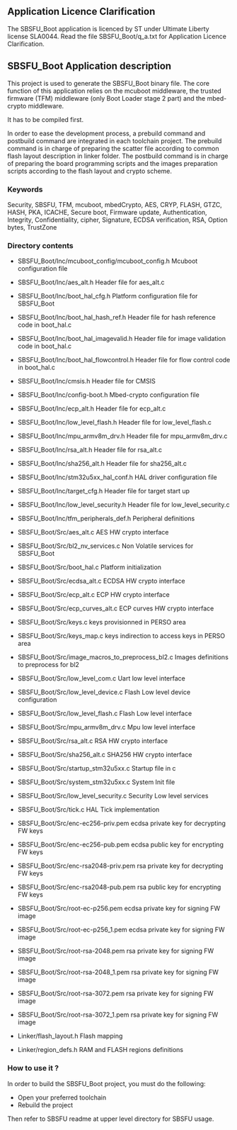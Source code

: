 ## <b>Application Licence Clarification</b>

The SBSFU_Boot application is licenced by ST under Ultimate Liberty license SLA0044.
Read the file SBSFU_Boot/q_a.txt for Application Licence Clarification.

## <b>SBSFU_Boot Application description</b>

This project is used to generate the SBSFU_Boot binary file.
The core function of this application relies on the mcuboot middleware, the trusted
firmware (TFM) middleware (only Boot Loader stage 2 part) and the mbed-crypto middleware.

It has to be compiled first.

In order to ease the development process, a prebuild command and postbuild command are
integrated in each toolchain project.
The prebuild command is in charge of preparing the scatter file according to common
flash layout description in linker folder.
The postbuild command is in charge of preparing the board programming scripts and
the images preparation scripts according to the flash layout and crypto scheme.

### <b>Keywords</b>

Security, SBSFU, TFM, mcuboot, mbedCrypto, AES, CRYP, FLASH, GTZC, HASH, PKA,
ICACHE, Secure boot, Firmware update, Authentication,
Integrity, Confidentiality, cipher, Signature, ECDSA verification, RSA,
Option bytes, TrustZone

### <b>Directory contents</b>

  - SBSFU_Boot/Inc/mcuboot_config/mcuboot_config.h Mcuboot configuration file
  - SBSFU_Boot/Inc/aes_alt.h                       Header file for aes_alt.c
  - SBSFU_Boot/Inc/boot_hal_cfg.h                  Platform configuration file for SBSFU_Boot
  - SBSFU_Boot/Inc/boot_hal_hash_ref.h             Header file for hash reference code in boot_hal.c
  - SBSFU_Boot/Inc/boot_hal_imagevalid.h           Header file for image validation code in boot_hal.c
  - SBSFU_Boot/Inc/boot_hal_flowcontrol.h          Header file for flow control code in boot_hal.c
  - SBSFU_Boot/Inc/cmsis.h                         Header file for CMSIS
  - SBSFU_Boot/Inc/config-boot.h                   Mbed-crypto configuration file
  - SBSFU_Boot/Inc/ecp_alt.h                       Header file for ecp_alt.c
  - SBSFU_Boot/Inc/low_level_flash.h               Header file for low_level_flash.c
  - SBSFU_Boot/Inc/mpu_armv8m_drv.h                Header file for mpu_armv8m_drv.c
  - SBSFU_Boot/Inc/rsa_alt.h                       Header file for rsa_alt.c
  - SBSFU_Boot/Inc/sha256_alt.h                    Header file for sha256_alt.c
  - SBSFU_Boot/Inc/stm32u5xx_hal_conf.h            HAL driver configuration file
  - SBSFU_Boot/Inc/target_cfg.h                    Header file for target start up
  - SBSFU_Boot/Inc/low_level_security.h            Header file for low_level_security.c
  - SBSFU_Boot/Inc/tfm_peripherals_def.h           Peripheral definitions

  - SBSFU_Boot/Src/aes_alt.c                       AES HW crypto interface
  - SBSFU_Boot/Src/bl2_nv_services.c               Non Volatile services for SBSFU_Boot
  - SBSFU_Boot/Src/boot_hal.c                      Platform initialization
  - SBSFU_Boot/Src/ecdsa_alt.c                     ECDSA HW crypto interface
  - SBSFU_Boot/Src/ecp_alt.c                       ECP HW crypto interface
  - SBSFU_Boot/Src/ecp_curves_alt.c                ECP curves HW crypto interface
  - SBSFU_Boot/Src/keys.c                          keys provisionned in PERSO area 
  - SBSFU_Boot/Src/keys_map.c                      keys indirection to access keys in PERSO area
  - SBSFU_Boot/Src/image_macros_to_preprocess_bl2.c Images definitions to preprocess for bl2
  - SBSFU_Boot/Src/low_level_com.c                 Uart low level interface
  - SBSFU_Boot/Src/low_level_device.c              Flash Low level device configuration
  - SBSFU_Boot/Src/low_level_flash.c               Flash Low level interface
  - SBSFU_Boot/Src/mpu_armv8m_drv.c                Mpu low level interface
  - SBSFU_Boot/Src/rsa_alt.c                       RSA HW crypto interface
  - SBSFU_Boot/Src/sha256_alt.c                    SHA256 HW crypto interface
  - SBSFU_Boot/Src/startup_stm32u5xx.c             Startup file in c
  - SBSFU_Boot/Src/system_stm32u5xx.c              System Init file
  - SBSFU_Boot/Src/low_level_security.c            Security Low level services
  - SBSFU_Boot/Src/tick.c                          HAL Tick implementation

  - SBSFU_Boot/Src/enc-ec256-priv.pem              ecdsa private key for decrypting FW keys
  - SBSFU_Boot/Src/enc-ec256-pub.pem               ecdsa public key for encrypting FW keys
  - SBSFU_Boot/Src/enc-rsa2048-priv.pem            rsa private key for decrypting FW keys
  - SBSFU_Boot/Src/enc-rsa2048-pub.pem             rsa public key for encrypting FW keys
  - SBSFU_Boot/Src/root-ec-p256.pem                ecdsa private key for signing FW image
  - SBSFU_Boot/Src/root-ec-p256_1.pem              ecdsa private key for signing FW image
  - SBSFU_Boot/Src/root-rsa-2048.pem               rsa private key for signing FW image
  - SBSFU_Boot/Src/root-rsa-2048_1.pem             rsa private key for signing FW image
  - SBSFU_Boot/Src/root-rsa-3072.pem               rsa private key for signing FW image
  - SBSFU_Boot/Src/root-rsa-3072_1.pem             rsa private key for signing FW image

  - Linker/flash_layout.h                          Flash mapping
  - Linker/region_defs.h                           RAM and FLASH regions definitions

### <b>How to use it ?</b>

In order to build the SBSFU_Boot project, you must do the following:
 - Open your preferred toolchain
 - Rebuild the project

Then refer to SBSFU readme at upper level directory for SBSFU usage.

